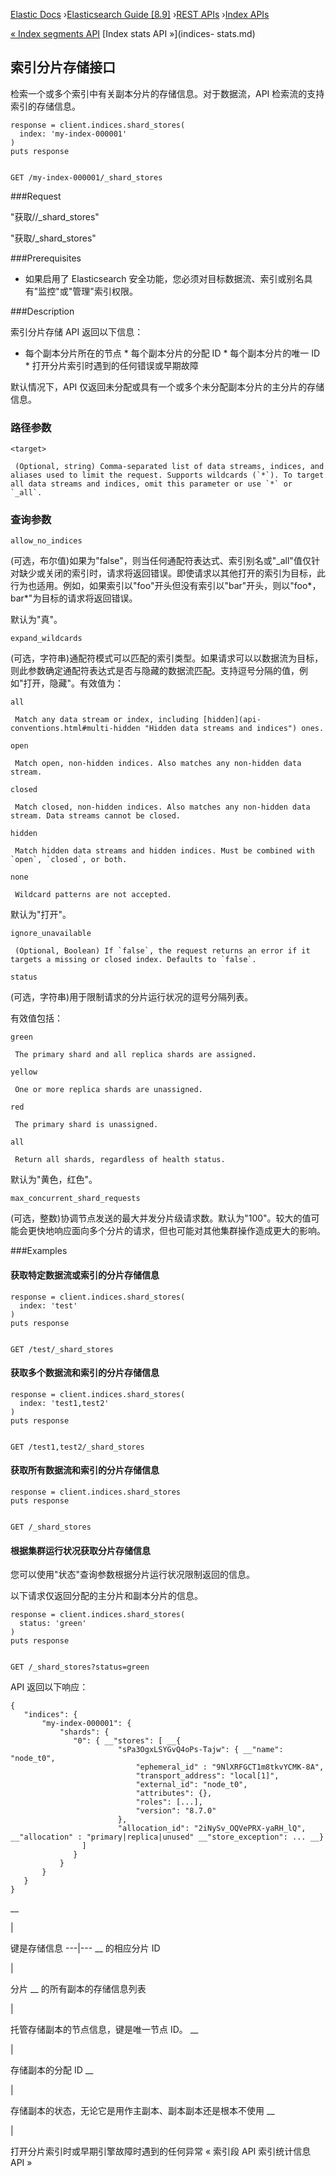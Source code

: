 

[Elastic Docs](/guide/) ›[Elasticsearch Guide [8.9]](index.md) ›[REST
APIs](rest-apis.md) ›[Index APIs](indices.md)

[« Index segments API](indices-segments.md) [Index stats API »](indices-
stats.md)

## 索引分片存储接口

检索一个或多个索引中有关副本分片的存储信息。对于数据流，API 检索流的支持索引的存储信息。

    
    
    response = client.indices.shard_stores(
      index: 'my-index-000001'
    )
    puts response
    
    
    GET /my-index-000001/_shard_stores

###Request

"获取/<target>/_shard_stores"

"获取/_shard_stores"

###Prerequisites

* 如果启用了 Elasticsearch 安全功能，您必须对目标数据流、索引或别名具有"监控"或"管理"索引权限。

###Description

索引分片存储 API 返回以下信息：

* 每个副本分片所在的节点 * 每个副本分片的分配 ID * 每个副本分片的唯一 ID * 打开分片索引时遇到的任何错误或早期故障

默认情况下，API 仅返回未分配或具有一个或多个未分配副本分片的主分片的存储信息。

### 路径参数

`<target>`

     (Optional, string) Comma-separated list of data streams, indices, and aliases used to limit the request. Supports wildcards (`*`). To target all data streams and indices, omit this parameter or use `*` or `_all`. 

### 查询参数

`allow_no_indices`

    

(可选，布尔值)如果为"false"，则当任何通配符表达式、索引别名或"_all"值仅针对缺少或关闭的索引时，请求将返回错误。即使请求以其他打开的索引为目标，此行为也适用。例如，如果索引以"foo"开头但没有索引以"bar"开头，则以"foo*，bar*"为目标的请求将返回错误。

默认为"真"。

`expand_wildcards`

    

(可选，字符串)通配符模式可以匹配的索引类型。如果请求可以以数据流为目标，则此参数确定通配符表达式是否与隐藏的数据流匹配。支持逗号分隔的值，例如"打开，隐藏"。有效值为：

`all`

     Match any data stream or index, including [hidden](api-conventions.html#multi-hidden "Hidden data streams and indices") ones. 
`open`

     Match open, non-hidden indices. Also matches any non-hidden data stream. 
`closed`

     Match closed, non-hidden indices. Also matches any non-hidden data stream. Data streams cannot be closed. 
`hidden`

     Match hidden data streams and hidden indices. Must be combined with `open`, `closed`, or both. 
`none`

     Wildcard patterns are not accepted. 

默认为"打开"。

`ignore_unavailable`

     (Optional, Boolean) If `false`, the request returns an error if it targets a missing or closed index. Defaults to `false`. 
`status`

    

(可选，字符串)用于限制请求的分片运行状况的逗号分隔列表。

有效值包括：

`green`

     The primary shard and all replica shards are assigned. 
`yellow`

     One or more replica shards are unassigned. 
`red`

     The primary shard is unassigned. 
`all`

     Return all shards, regardless of health status. 

默认为"黄色，红色"。

`max_concurrent_shard_requests`

    

(可选，整数)协调节点发送的最大并发分片级请求数。默认为"100"。较大的值可能会更快地响应面向多个分片的请求，但也可能对其他集群操作造成更大的影响。

###Examples

#### 获取特定数据流或索引的分片存储信息

    
    
    response = client.indices.shard_stores(
      index: 'test'
    )
    puts response
    
    
    GET /test/_shard_stores

#### 获取多个数据流和索引的分片存储信息

    
    
    response = client.indices.shard_stores(
      index: 'test1,test2'
    )
    puts response
    
    
    GET /test1,test2/_shard_stores

#### 获取所有数据流和索引的分片存储信息

    
    
    response = client.indices.shard_stores
    puts response
    
    
    GET /_shard_stores

#### 根据集群运行状况获取分片存储信息

您可以使用"状态"查询参数根据分片运行状况限制返回的信息。

以下请求仅返回分配的主分片和副本分片的信息。

    
    
    response = client.indices.shard_stores(
      status: 'green'
    )
    puts response
    
    
    GET /_shard_stores?status=green

API 返回以下响应：

    
    
    {
       "indices": {
           "my-index-000001": {
               "shards": {
                  "0": { __"stores": [ __{
                            "sPa3OgxLSYGvQ4oPs-Tajw": { __"name": "node_t0",
                                "ephemeral_id" : "9NlXRFGCT1m8tkvYCMK-8A",
                                "transport_address": "local[1]",
                                "external_id": "node_t0",
                                "attributes": {},
                                "roles": [...],
                                "version": "8.7.0"
                            },
                            "allocation_id": "2iNySv_OQVePRX-yaRH_lQ", __"allocation" : "primary|replica|unused" __"store_exception": ... __}
                    ]
                  }
               }
           }
       }
    }

__

|

键是存储信息 ---|--- __ 的相应分片 ID

|

分片 __ 的所有副本的存储信息列表

|

托管存储副本的节点信息，键是唯一节点 ID。   __

|

存储副本的分配 ID __

|

存储副本的状态，无论它是用作主副本、副本副本还是根本不使用 __

|

打开分片索引时或早期引擎故障时遇到的任何异常 « 索引段 API 索引统计信息 API »